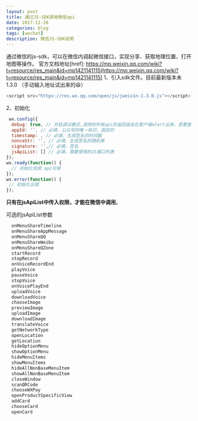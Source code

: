 ```yaml
---
layout: post
title: 通过JS-SDK调用微信api
date: 2017-11-28
categories: blog
tags: [wechat]
description: 微信JS-SDK说明
---
```

通过微信的js-sdk，可以在微信内调起微信接口，实现分享、获取地理位置、打开地图等操作。
官方文档地址[href]: https://mp.weixin.qq.com/wiki?t=resource/res_main&id=mp1421141115(https://mp.weixin.qq.com/wiki?t=resource/res_main&id=mp1421141115)
1、引入sdk文件。目前最新版本未1.3.0 （手动输入地址试出来的:satisfied:）
```javascript
<script src="https://res.wx.qq.com/open/js/jweixin-1.3.0.js"></script>
```

2、初始化
```javascript
 wx.config({
  debug: true, // 开启调试模式,调用的所有api的返回值会在客户端alert出来，若要查看传入的参数，可以在pc端打开，参数信息会通过log打出，仅在pc端时才会打印。
  appId: '', // 必填，公众号的唯一标识，固定的
  timestamp: , // 必填，生成签名的时间戳
  nonceStr: '', // 必填，生成签名的随机串
  signature: '',// 必填，签名
  jsApiList: [] // 必填，需要使用的JS接口列表
});
wx.ready(function() {
  // 初始化完成 api可用
});
wx.error(function() {
 // 初始化出错
});
```

**只有在jsApiList中传入权限，才能在微信中调用**。

可选的jsApiList参数
```javascript
  onMenuShareTimeline
  onMenuShareAppMessage
  onMenuShareQQ
  onMenuShareWeibo
  onMenuShareQZone
  startRecord
  stopRecord
  onVoiceRecordEnd
  playVoice
  pauseVoice
  stopVoice
  onVoicePlayEnd
  uploadVoice
  downloadVoice
  chooseImage
  previewImage
  uploadImage
  downloadImage
  translateVoice
  getNetworkType
  openLocation
  getLocation
  hideOptionMenu
  showOptionMenu
  hideMenuItems
  showMenuItems
  hideAllNonBaseMenuItem
  showAllNonBaseMenuItem
  closeWindow
  scanQRCode
  chooseWXPay
  openProductSpecificView
  addCard
  chooseCard
  openCard
```